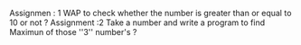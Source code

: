 Assignmen : 1
	WAP to check whether the number  is greater than or equal to 10 or not ?
Assignment :2
	Take a number and write a program to find Maximun of those  ''3'' number's ? 